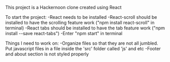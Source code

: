 This project is a Hackernoon clone created using React

To start the project:
  -React needs to be installed
  -React-scroll should be installed to have the scrolling feature work ("npm install react-scroll" in terminal)
  -React tabs should be installed to have the tab feature work ("npm install --save react-tabs")
  -Enter "npm start" in terminal
  
Things I need to work on:
  -Organize files so that they are not all jumbled. Put javascript files in a file inside the 'src' folder called 'js' and etc
  -Footer and about section is not styled properly
